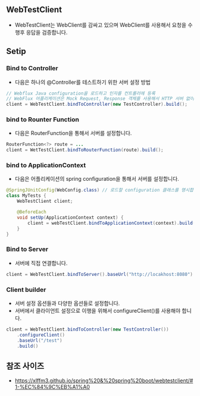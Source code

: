 ## WebTestClient
* WebTestClient는 WebClient를 감싸고 있으며 WebClient를 사용해서 요청을 수행후 응답을 검증합니다.
  
## Setip
### Bind to Controller
* 다음은 하나의 @Controller를 테스트하기 위한 서버 설정 방법
```java
// Webflux Java configuration을 로드하고 인자를 컨트롤러에 등록 
// WebFlux 어플리케이션은 Mock Request, Response 객체를 사용해서 HTTP 서버 없이 테스트 됩니다. 
client = WebTestClient.bindToController(new TestController).build();
```
### bind to Rounter Function
* 다음은 RouterFunction을 통해서 서버를 설정합니다.
```java
RouterFunction<?> route = ...
client = WetTestClient.bindToRouterFunction(route).build();
```

### bind to ApplicationContext
* 다음은 어플리케이션의 spring configuration을 통해서 서버를 설정합니다.
```java
@SpringJUnitConfig(WebConfig.class) // 로드할 configuration 클래스를 명시합니다.
class MyTests {
    WebTestClient client;

    @BeforeEach
    void setUp(ApplicationContext context) {                                // 해당 설정을 주입합니다. 
        client = webTestClient.bindToApplicationContext(context).build();   // WebTestClient를 생성합니다.
    }
}
```

### Bind to Server
* 서버에 직접 연결합니다.
```java
client = WebTestClient.bindToServer().baseUrl("http://locakhost:8080")
```

### Client builder
* 서버 설정 옵션들과 다양한 옵션들로 설정합니다. 
* 서버에서 클라이언트 설정으로 이행을 위해서 configureClient()를 사용해야 합니다. 
```java
client = WebTestClient.bindToController(new TestController())
    .configureClient()
    .baseUrl("/test")
    .build()
```

## 참조 사이즈
* https://xlffm3.github.io/spring%20&%20spring%20boot/webtestclient/#1-%EC%84%9C%EB%A1%A0